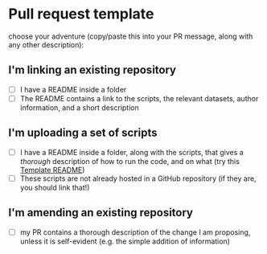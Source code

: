 # Pull request template

choose your adventure (copy/paste this into your PR message, along with any other description):

## I'm linking an existing repository

- [ ] I have a README inside a folder
- [ ] The README contains a link to the scripts, the relevant datasets, author information, and a short description

## I'm uploading a set of scripts

- [ ] I have a README inside a folder, along with the scripts, that gives a *thorough* description of how to run the code, and on what (try this [Template README](https://github.com/social-science-data-editors/template_README/blob/releases/README.md))
- [ ] These scripts are not already hosted in a GitHub repository (if they are, you should link that!)

## I'm amending an existing repository

- [ ] my PR contains a thorough description of the change I am proposing, unless it is self-evident (e.g. the simple addition of information)